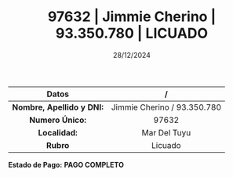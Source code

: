 ﻿---
title: 97632 | Jimmie Cherino | 93.350.780 | LICUADO
date: 28/12/2024
draft: false
tags: ['mar-del-tuyu', 'titular', 'licuado']
---

|          **Datos**          |  /  |
|:---------------------------:|:---:|
| **Nombre, Apellido y DNI:** | Jimmie Cherino / 93.350.780 |
|      **Numero Único:**      | 97632 |
|        **Localidad:**       | Mar Del Tuyu |
|          **Rubro**          | Licuado |

**Estado de Pago:** **PAGO COMPLETO**
